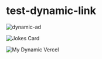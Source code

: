 # test-dynamic-link

![dynamic-ad](https://external-content.duckduckgo.com/iu/?u=https%3A%2F%2Fcdn.wallpapersafari.com%2F76%2F95%2FDT28IP.gif&f=1&nofb=1&ipt=a97ddd8f051f340dbb9cb4697beb64f022cec5dd68513590d629ff15a8a25832)




![Jokes Card](https://readme-jokes.vercel.app/api)

![My Dynamic Vercel](https://test-vercel-git-feat-main-skeleton-moe-mizraks-projects.vercel.app/api?repo_url=https://github.com/moe-mizrak/laravel-openrouter)
